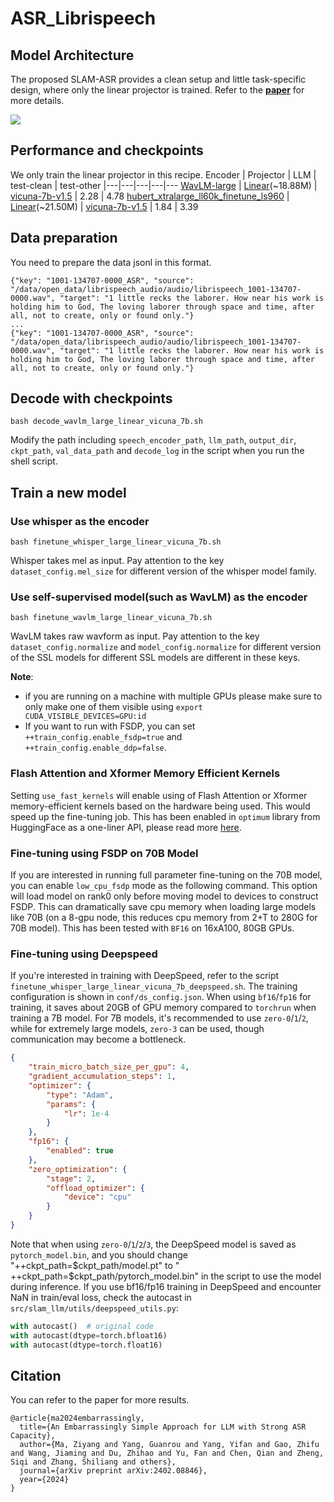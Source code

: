 # ASR_Librispeech

## Model Architecture

The proposed SLAM-ASR provides a clean setup and little task-specific design, where only the linear projector is trained. Refer to the [**paper**](https://arxiv.org/abs/2402.08846) for more details. 

![](docs/model.png)

## Performance and checkpoints
We only train the linear projector in this recipe.
Encoder | Projector | LLM | test-clean | test-other
|---|---|---|---|---
[WavLM-large](https://drive.google.com/file/d/12-cB34qCTvByWT-QtOcZaqwwO21FLSqU/view) | [Linear](https://drive.google.com/file/d/1cLNuMR05oXxKj8M_Z3yAZ5JHJ06ybIHp/view?usp=sharing)(~18.88M) | [vicuna-7b-v1.5](https://huggingface.co/lmsys/vicuna-7b-v1.5) | 2.28 | 4.78
[hubert_xtralarge_ll60k_finetune_ls960](https://dl.fbaipublicfiles.com/hubert/hubert_xtralarge_ll60k_finetune_ls960.pt) | [Linear](https://drive.google.com/file/d/1Np7EjMYSZCl7M6Q92pt_MvOSSX6ggJPA/view?usp=drive_link)(~21.50M) | [vicuna-7b-v1.5](https://huggingface.co/lmsys/vicuna-7b-v1.5) | 1.84 | 3.39 

## Data preparation
You need to prepare the data jsonl in this format.
```
{"key": "1001-134707-0000_ASR", "source": "/data/open_data/librispeech_audio/audio/librispeech_1001-134707-0000.wav", "target": "1 little recks the laborer. How near his work is holding him to God, The loving laborer through space and time, after all, not to create, only or found only."}
...
{"key": "1001-134707-0000_ASR", "source": "/data/open_data/librispeech_audio/audio/librispeech_1001-134707-0000.wav", "target": "1 little recks the laborer. How near his work is holding him to God, The loving laborer through space and time, after all, not to create, only or found only."}
```

## Decode with checkpoints
```
bash decode_wavlm_large_linear_vicuna_7b.sh
```
Modify the path including `speech_encoder_path`, `llm_path`, `output_dir`, `ckpt_path`, `val_data_path` and `decode_log` in the script when you run the shell script. 

## Train a new model

### Use whisper as the encoder
```
bash finetune_whisper_large_linear_vicuna_7b.sh
```
Whisper takes mel as input. Pay attention to the key `dataset_config.mel_size` for different version of the whisper model family. 

### Use self-supervised model(such as WavLM) as the encoder
```
bash finetune_wavlm_large_linear_vicuna_7b.sh
```
WavLM takes raw wavform as input. Pay attention to the key `dataset_config.normalize` and `model_config.normalize` for different version of the SSL models for different SSL models are different in these keys. 

**Note**:
- if you are running on a machine with multiple GPUs please make sure to only make one of them visible using `export CUDA_VISIBLE_DEVICES=GPU:id`
- If you want to run with FSDP, you can set `++train_config.enable_fsdp=true` and `++train_config.enable_ddp=false`.

### Flash Attention and Xformer Memory Efficient Kernels

Setting `use_fast_kernels` will enable using of Flash Attention or Xformer memory-efficient kernels based on the hardware being used. This would speed up the fine-tuning job. This has been enabled in `optimum` library from HuggingFace as a one-liner API, please read more [here](https://pytorch.org/blog/out-of-the-box-acceleration/).

### Fine-tuning using FSDP on 70B Model

If you are interested in running full parameter fine-tuning on the 70B model, you can enable `low_cpu_fsdp` mode as the following command. This option will load model on rank0 only before moving model to devices to construct FSDP. This can dramatically save cpu memory when loading large models like 70B (on a 8-gpu node, this reduces cpu memory from 2+T to 280G for 70B model). This has been tested with `BF16` on 16xA100, 80GB GPUs.

### Fine-tuning using Deepspeed

If you're interested in training with DeepSpeed, refer to the script `finetune_whisper_large_linear_vicuna_7b_deepspeed.sh`. The training configuration is shown in `conf/ds_config.json`. When using `bf16`/`fp16` for training, it saves about 20GB of GPU memory compared to `torchrun` when training a 7B model. For 7B models, it's recommended to use `zero-0`/`1`/`2`, while for extremely large models, `zero-3` can be used, though communication may become a bottleneck.

```json
{
    "train_micro_batch_size_per_gpu": 4,
    "gradient_accumulation_steps": 1,
    "optimizer": {
        "type": "Adam",
        "params": {
            "lr": 1e-4
        }
    },
    "fp16": {
        "enabled": true
    },
    "zero_optimization": {
        "stage": 2,
        "offload_optimizer": {
            "device": "cpu"
        }
    }
}
```

Note that when using `zero-0`/`1`/`2`/`3`, the DeepSpeed model is saved as `pytorch_model.bin`, and you should change "++ckpt_path=$ckpt_path/model.pt" to " ++ckpt_path=$ckpt_path/pytorch_model.bin" in the script to use the model during inference.
If you use bf16/fp16 training in DeepSpeed and encounter NaN in train/eval loss, check the autocast in `src/slam_llm/utils/deepspeed_utils.py`:

```python
with autocast()  # original code
with autocast(dtype=torch.bfloat16)
with autocast(dtype=torch.float16)
```
##  Citation
You can refer to the paper for more results. 
```
@article{ma2024embarrassingly,
  title={An Embarrassingly Simple Approach for LLM with Strong ASR Capacity},
  author={Ma, Ziyang and Yang, Guanrou and Yang, Yifan and Gao, Zhifu and Wang, Jiaming and Du, Zhihao and Yu, Fan and Chen, Qian and Zheng, Siqi and Zhang, Shiliang and others},
  journal={arXiv preprint arXiv:2402.08846},
  year={2024}
}
```
